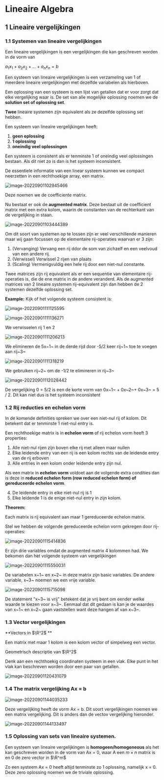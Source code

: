 # Lineaire Algebra

## 1 Lineaire vergelijkingen

### 1.1 Systemen van lineaire vergelijkingen

Een lineaire vergelijkingen is een vergelijkingen die kan geschreven worden in de vorm van

$a_1x_1+a_2x_2+... +a_nx_n = b$



Een systeem van lineaire vergelijkingen is een verzameling van 1 of meerdere lineaire vergelijkingen met dezelfde variabelen als hierboven.



Een oplossing van een systeem is een lijst van getallen dat er voor zorgt dat elke vergelijking waar is. De set van alle mogelijke oplossing noemen we de **solution set of oplossing set**.

**Twee** lineaire systemen zijn equivalent als ze dezelfde oplossing set hebben.

Een systeem van lineaire vergelijkingen heeft:

1. **geen oplossing**
2. **1 oplossing**
3. **oneindig veel oplossingen**

Een systeem is consistent als er tenminste 1 of oneindig veel oplossingen bestaan. Als dit niet zo is dan is het systeem inconsistent.

De essentiele informatie van een linear systeem kunnen we compact neerzetten in een rechthoekige array, een matrix.

![image-20220901102945466](C:\Users\timva\AppData\Roaming\Typora\typora-user-images\image-20220901102945466.png)

Deze noemen we de coefficiente matrix.

Nu bestaat er ook de **augmented matrix**. Deze bestaat uit de coefficient matrix met een extra kolom, waarin de constanten van de rechterkant van de vergelijking in staan.

![image-20220901103444389](C:\Users\timva\AppData\Roaming\Typora\typora-user-images\image-20220901103444389.png)

Om dit soort van systemen op te lossen zijn er veel verschillende manieren maar wij gaan focussen op de elementaire rij-operaties waarvan er 3 zijn:

1. (Vervanging) Vervang een rij ddor de som van zichzelf en een veelvoud van een andere rij.
2. (Verwissel) Verwissel 2 rijen van plaats
3. (Scaling) Vermenigvuldig een hele rij door een niet-nul constante.

Twee matrices zijn rij equivalent als er een sequentie van elementaire rij-operaties is, die de ene matrix in de andere veranderd. Als de augmented matrices van 2 lineaire systemen rij-equivalent zijn dan hebben de 2 systemen dezelfde oplossing set.

**Example:** Kijk of het volgende systeem consistent is:

![image-20220901111125595](C:\Users\timva\AppData\Roaming\Typora\typora-user-images\image-20220901111125595.png)

![image-20220901111136271](C:\Users\timva\AppData\Roaming\Typora\typora-user-images\image-20220901111136271.png)

We verwisselen rij 1 en 2

![image-20220901111206213](C:\Users\timva\AppData\Roaming\Typora\typora-user-images\image-20220901111206213.png)

We elimineren de 5x~1~ in de derde rijd door -5/2 keer rij~1~ toe te voegen aan rij~3~

![image-20220901111318219](C:\Users\timva\AppData\Roaming\Typora\typora-user-images\image-20220901111318219.png)

We gebruiken rij~2~ om de -1/2 te elimineren in rij~3~

![image-20220901112028442](C:\Users\timva\AppData\Roaming\Typora\typora-user-images\image-20220901112028442.png)

De vergelijking 0 = 5/2 is een de korte vorm van 0x~1~ + 0x~2~+ 0x~3~ = 5 / 2. Dit kan niet dus is het systeem inconsistent

### 1.2 Rij reducties en echelon vorm

In de komende definities spreken we over een niet-nul rij of kolom. Dit betekent dat er tenminste 1 niet-nul entry is.



Een rechthoekige matrix is in **echelon vorm** of rij echelon vorm heeft 3 properties:

1. Alle niet-nul rijen zijn boven elke rij met alleen maar nullen
2. Elke leidende entry van een rij is een kolom rechts van de leidende entry van de rij erboven
3. Alle entries in een kolom onder leidende entry zijn nul.

Als een matrix in **echelon vorm** voldoet aan de volgende extra condities dan is deze in **reduced echelon form (row reduced echelon form) of gereduceerde echelon vorm**.

4. De leidende entry in elke niet-nul rij is 1
5. Elke leidende 1 is de enige niet-nul entry in zijn kolom.



**Theorem:**

Each matrix is rij equivalent aan maar 1 gereduceerde echelon matrix.



Stel we hebben de volgende gereduceerde echelon vorm gekregen door rij-operaties:

![image-20220901115414836](C:\Users\timva\AppData\Roaming\Typora\typora-user-images\image-20220901115414836.png)

Er zijn drie variables omdat de augmented matrix 4 kolommen had. We bekomen dan het volgende systeem van vergelijkingen

![image-20220901115550031](C:\Users\timva\AppData\Roaming\Typora\typora-user-images\image-20220901115550031.png)

De variabelen x~1~ en x~2~ in deze matrix zijn basic variables. De andere variable, x~3~ noemen we een vrije variable.

![image-20220901115715098](C:\Users\timva\AppData\Roaming\Typora\typora-user-images\image-20220901115715098.png)

De statement "x~3~ is vrij" betekent dat je vrij bent om eender welke waarde te kiezen voor x~3~. Eenmaal dat dit gedaan is kan je de waardes van x~1~ en x~2~ gaan vaststellen want deze hangen af van x~3~.



### 1.3 Vector vergelijkingen

**Vectors in $\R^2$ **

Een matrix met maar 1 kolom is een kolom vector of simpelweg een vector.



Geometrisch descriptie van $\R^2$

Denk aan een rechthoekig coordinaten systeem in een vlak. Elke punt in het vlak kan beschreven worden door een paar van getallen.

![image-20220901120431079](C:\Users\timva\AppData\Roaming\Typora\typora-user-images\image-20220901120431079.png)

### 1.4 The matrix vergelijking Ax = b

![image-20220901144035233](C:\Users\timva\AppData\Roaming\Typora\typora-user-images\image-20220901144035233.png)

Deze vergelijking heeft de vorm Ax = b. Dit soort vergelijkingen noemen we een matrix vergelijking. Dit is anders dan de vectov vergelijking hieronder.

![image-20220901144133497](C:\Users\timva\AppData\Roaming\Typora\typora-user-images\image-20220901144133497.png)

### 1.5 Oplossing van sets van lineaire systemen.

Een systeem van lineaire vergelijkingen is **homogeen/homogeneous** als het kan geschreven worden in de vorm van Ax = 0, waar A een $m \times n$ matrix is en 0 de zero vector in $\R^m$

Zo een systeem Ax = 0 heeft altijd tenminste zo 1 oplossing, namelijk x = 0. Deze zero oplossing noemen we de triviale oplossing.

